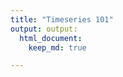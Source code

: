 ```yaml
---
title: "Timeseries 101"
output: output: 
  html_document:
    keep_md: true

---
```





























































